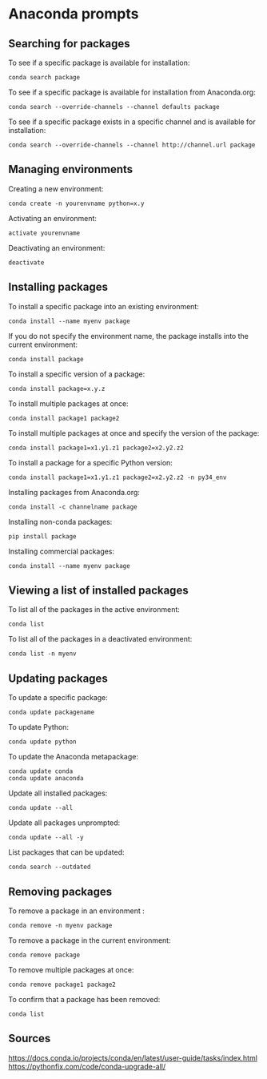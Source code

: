 # Anaconda prompts

## Searching for packages

To see if a specific package is available for installation:

`conda search package`

To see if a specific package is available for installation from Anaconda.org:

`conda search --override-channels --channel defaults package`

To see if a specific package exists in a specific channel and is available for installation:

`conda search --override-channels --channel http://channel.url package`

## Managing environments

Creating a new environment:

`conda create -n yourenvname python=x.y`

Activating an environment:

`activate yourenvname`

Deactivating an environment:

`deactivate`

## Installing packages

To install a specific package into an existing environment:

`conda install --name myenv package`

If you do not specify the environment name, the package installs into the current environment:

`conda install package`

To install a specific version of a package:

`conda install package=x.y.z`

To install multiple packages at once:

`conda install package1 package2`

To install multiple packages at once and specify the version of the package:

`conda install package1=x1.y1.z1 package2=x2.y2.z2`

To install a package for a specific Python version:

`conda install package1=x1.y1.z1 package2=x2.y2.z2 -n py34_env`

Installing packages from Anaconda.org:

`conda install -c channelname package`

Installing non-conda packages:

`pip install package`

Installing commercial packages:

`conda install --name myenv package`

## Viewing a list of installed packages

To list all of the packages in the active environment:

`conda list`

To list all of the packages in a deactivated environment:

`conda list -n myenv`

## Updating packages

To update a specific package:

`conda update packagename`

To update Python:

`conda update python`

To update the Anaconda metapackage:

```
conda update conda
conda update anaconda
``` 

Update all installed packages: 

`conda update --all`

Update all packages unprompted:

`conda update --all -y`

List packages that can be updated:

`conda search --outdated`

## Removing packages

To remove a package in an environment :

`conda remove -n myenv package`

To remove a package in the current environment:

`conda remove package`

To remove multiple packages at once:

`conda remove package1 package2`

To confirm that a package has been removed:

`conda list`

## Sources 

https://docs.conda.io/projects/conda/en/latest/user-guide/tasks/index.html
https://pythonfix.com/code/conda-upgrade-all/